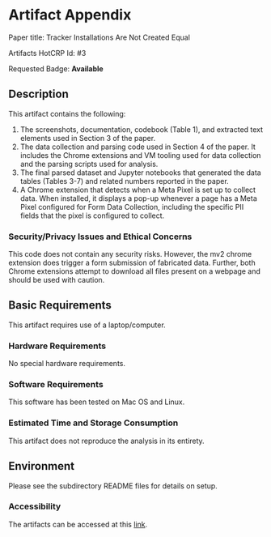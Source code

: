 # Artifact Appendix

Paper title: Tracker Installations Are Not Created Equal

Artifacts HotCRP Id: #3

Requested Badge: **Available**

## Description
This artifact contains the following:
1. The screenshots, documentation, codebook (Table 1), and extracted text elements used in Section 3 of the paper.
2. The data collection and parsing code used in Section 4 of the paper. It includes the Chrome extensions and VM tooling used for data collection and the parsing scripts used for analysis.
3. The final parsed dataset and Jupyter notebooks that generated the data tables (Tables 3-7) and related numbers reported in the paper.
4. A Chrome extension that detects when a Meta Pixel is set up to collect data. When installed, it displays a pop-up whenever a page has a Meta Pixel configured for Form Data Collection, including the specific PII fields that the pixel is configured to collect.

### Security/Privacy Issues and Ethical Concerns
This code does not contain any security risks. However, the mv2 chrome extension does trigger a form submission of fabricated data. Further, both Chrome extensions attempt to download all files present on a webpage and should be used with caution.

## Basic Requirements 
This artifact requires use of a laptop/computer.

### Hardware Requirements
No special hardware requirements.

### Software Requirements
This software has been tested on Mac OS and Linux.

### Estimated Time and Storage Consumption
This artifact does not reproduce the analysis in its entirety. 

## Environment 
Please see the subdirectory README files for details on setup.

### Accessibility
The artifacts can be accessed at this [link](https://github.com/CybersecurityForDemocracy/trackers-not-equal/tree/11f90dc1711d604ea550137cf24d364c111055eb).
